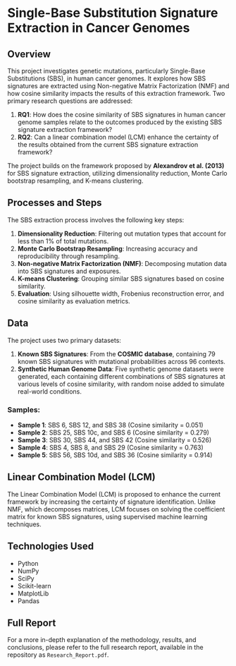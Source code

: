 # Single-Base Substitution Signature Extraction in Cancer Genomes

## Overview

This project investigates genetic mutations, particularly Single-Base Substitutions (SBS), in human cancer genomes. It explores how SBS signatures are extracted using Non-negative Matrix Factorization (NMF) and how cosine similarity impacts the results of this extraction framework. Two primary research questions are addressed:

1. **RQ1**: How does the cosine similarity of SBS signatures in human cancer genome samples relate to the outcomes produced by the existing SBS signature extraction framework?
2. **RQ2**: Can a linear combination model (LCM) enhance the certainty of the results obtained from the current SBS signature extraction framework?

The project builds on the framework proposed by **Alexandrov et al. (2013)** for SBS signature extraction, utilizing dimensionality reduction, Monte Carlo bootstrap resampling, and K-means clustering.

## Processes and Steps

The SBS extraction process involves the following key steps:

1. **Dimensionality Reduction**: Filtering out mutation types that account for less than 1% of total mutations.
2. **Monte Carlo Bootstrap Resampling**: Increasing accuracy and reproducibility through resampling.
3. **Non-negative Matrix Factorization (NMF)**: Decomposing mutation data into SBS signatures and exposures.
4. **K-means Clustering**: Grouping similar SBS signatures based on cosine similarity.
5. **Evaluation**: Using silhouette width, Frobenius reconstruction error, and cosine similarity as evaluation metrics.

## **Data**
The project uses two primary datasets:
1. **Known SBS Signatures**: From the **COSMIC database**, containing 79 known SBS signatures with mutational probabilities across 96 contexts.
2. **Synthetic Human Genome Data**: Five synthetic genome datasets were generated, each containing different combinations of SBS signatures at various levels of cosine similarity, with random noise added to simulate real-world conditions.

### **Samples**:
- **Sample 1**: SBS 6, SBS 12, and SBS 38 (Cosine similarity = 0.051)
- **Sample 2**: SBS 25, SBS 10c, and SBS 6 (Cosine similarity = 0.279)
- **Sample 3**: SBS 30, SBS 44, and SBS 42 (Cosine similarity = 0.526)
- **Sample 4**: SBS 4, SBS 8, and SBS 29 (Cosine similarity = 0.763)
- **Sample 5**: SBS 56, SBS 10d, and SBS 36 (Cosine similarity = 0.914)

## Linear Combination Model (LCM)

The Linear Combination Model (LCM) is proposed to enhance the current framework by increasing the certainty of signature identification. Unlike NMF, which decomposes matrices, LCM focuses on solving the coefficient matrix for known SBS signatures, using supervised machine learning techniques.

## Technologies Used
- Python
- NumPy
- SciPy
- Scikit-learn
- MatplotLib
- Pandas

## Full Report

For a more in-depth explanation of the methodology, results, and conclusions, please refer to the full research report, available in the repository as `Research_Report.pdf`.
